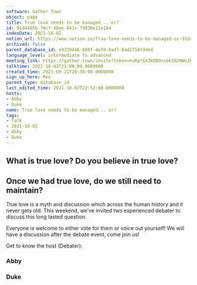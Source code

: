 ```yaml
---
software: Gather Town
object: page
title: True love needs to be managed... or?
id: 91d4405b-70cf-48ee-841c-79830e11e104
indexDate: 2021-10-02
notion_url: https://www.notion.so/True-love-needs-to-be-managed-or-91d4405b70cf48ee841c79830e11e104
archived: false
parent_database_id: e9339446-880f-4ef0-8ad7-8ad1f507dded
language_level: intermediate to advanced
meeting_link: https://gather.town/invite?token=KuRprGXJkDBOnxbkSN2NWn2HuHjwl9GJ
talktime: 2021-10-02T21:00:00.0000000
created_time: 2021-09-21T20:39:00.0000000
sign_up_here: Rex
parent_type: database_id
last_edited_time: 2021-10-02T22:52:00.0000000
hosts:
- Abby
- Duke
name: True love needs to be managed... or?
tags:
- Talk
- 2021-10-02
- Abby
- Duke
---
```



## What is true love? Do you believe in true love? 
## Once we had true love, do we still need to maintain?

True love is a myth and discussion which across the human history and it never gets old. This weekend, we've invited two experienced debater to discuss this long lasted question.

Everyone is welcome to either vote for them or voice out yourself! We will have a discussion after the debate event, come join us!

Get to know the host (Debater):
### Abby
### Duke





